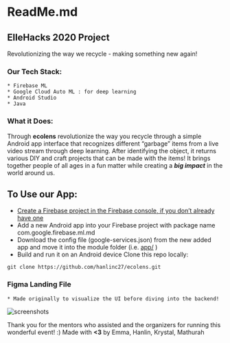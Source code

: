 # ReadMe.md
## ElleHacks 2020 Project 
Revolutionizing the way we recycle - making something new again! 

### Our Tech Stack:
	* Firebase ML
	* Google Cloud Auto ML : for deep learning
	* Android Studio 
	* Java 

### What it Does:
Through **ecolens** revolutionize the way you recycle through a simple Android app interface that recognizes different “garbage” items from a live video stream through deep learning. After identifying the object, it returns various DIY and craft projects that can be made with the items! It brings together people of all ages in a fun matter while creating a **_big impact_** in the world around us. 

## To Use our App: 
* [Create a Firebase project in the Firebase console, if you don’t already have one](https://firebase.google.com/docs/android/setup) 
* Add a new Android app into your Firebase project with package name com.google.firebase.ml.md
* Download the config file (google-services.json) from the new added app and move it into the module folder (i.e.  [app/](https://github.com/hanlinc27/ecolens/blob/master/app) )
* Build and run it on an Android device
Clone this repo locally: 
```
git clone https://github.com/hanlinc27/ecolens.git
```



### Figma Landing File 
	* Made originally to visualize the UI before diving into the backend! 

![screenshots](https://user-images.githubusercontent.com/19617248/73609896-f756d100-459f-11ea-9b6b-dd07fa4e110b.png)

Thank you for the mentors who assisted and the organizers for running this wonderful event! :) 
Made with **<3** by Emma, Hanlin, Krystal, Mathurah



